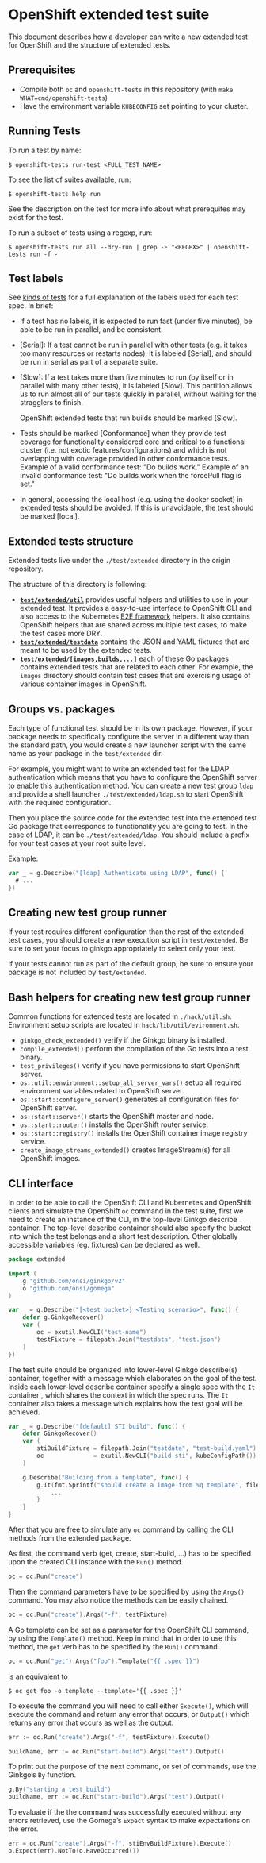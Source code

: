 # OpenShift extended test suite

This document describes how a developer can write a new extended test for
OpenShift and the structure of extended tests.


Prerequisites
-------------

* Compile both `oc` and `openshift-tests` in this repository (with `make WHAT=cmd/openshift-tests`)
* Have the environment variable `KUBECONFIG` set pointing to your cluster.


Running Tests
-------------

To run a test by name:

```console
$ openshift-tests run-test <FULL_TEST_NAME>
```

To see the list of suites available, run:

```console
$ openshift-tests help run
```

See the description on the test for more info about what prerequites may exist for the test.

To run a subset of tests using a regexp, run:

```console
$ openshift-tests run all --dry-run | grep -E "<REGEX>" | openshift-tests run -f -
```


Test labels
-----------

See [kinds of tests](https://github.com/kubernetes/community/blob/master/contributors/devel/sig-testing/e2e-tests.md#kinds-of-tests)
for a full explanation of the labels used for each test spec.  In brief:

- If a test has no labels, it is expected to run fast (under five minutes), be
  able to be run in parallel, and be consistent.

- \[Serial\]: If a test cannot be run in parallel with other tests (e.g. it
  takes too many resources or restarts nodes), it is labeled \[Serial\], and
  should be run in serial as part of a separate suite.

- \[Slow\]: If a test takes more than five minutes to run (by itself or in
  parallel with many other tests), it is labeled \[Slow\]. This partition allows
  us to run almost all of our tests quickly in parallel, without waiting for the
  stragglers to finish.

  OpenShift extended tests that run builds should be marked \[Slow\].

- Tests should be marked \[Conformance\] when they provide test coverage for
  functionality considered core and critical to a functional cluster (i.e. not
  exotic features/configurations) and which is not overlapping with coverage
  provided in other conformance tests.  Example of a valid conformance test: "Do
  builds work." Example of an invalid conformance test: "Do builds work when the
  forcePull flag is set."

- In general, accessing the local host (e.g. using the docker socket) in
  extended tests should be avoided.  If this is unavoidable, the test should be
  marked \[local\].

Extended tests structure
------------------------

Extended tests live under the `./test/extended` directory in the origin repository.

The structure of this directory is following:

* [**`test/extended/util`**](util) provides useful helpers and utilities to use in your extended test. It provides a easy-to-use interface to OpenShift CLI and also
access to the Kubernetes [E2E framework](https://github.com/openshift/origin/tree/main/vendor/k8s.io/kubernetes/test/e2e) helpers. It also contains OpenShift helpers that are shared across multiple test cases, to make the test cases more DRY.
* [**`test/extended/testdata`**](testdata) contains the JSON and YAML fixtures that are meant to be used by the extended tests.
* [**`test/extended/[images,builds,...]`**](builds) each of these Go packages contains extended tests that are related to each other. For example, the `images` directory should contain test cases that are exercising usage of various container images in OpenShift.

Groups vs. packages
-------------------

Each type of functional test should be in its own package. However, if your
package needs to specifically configure the server in a different way than
the standard path, you would create a new launcher script with the same name
as your package in the `test/extended` dir.

For example, you might want to write an extended test for the LDAP
authentication which means that you have to configure the OpenShift server to
enable this authentication method. You can create a new test group `ldap` and
provide a shell launcher `./test/extended/ldap.sh` to start OpenShift with the
required configuration.

Then you place the source code for the extended test into the extended test Go
package that corresponds to functionality you are going to test. In the case of
LDAP, it can be `./test/extended/ldap`. You should include a prefix for your
test cases at your root suite level.

Example:
```go
var _ = g.Describe("[ldap] Authenticate using LDAP", func() {
  # ...
})
```

Creating new test group runner
------------------------------

If your test requires different configuration than the rest of the extended
test cases, you should create a new execution script in `test/extended`. Be
sure to set your focus to ginkgo appropriately to select only your test.

If your tests cannot run as part of the default group, be sure to ensure your
package is not included by `test/extended`.

Bash helpers for creating new test group runner
-----------------------------------------------

Common functions for extended tests are located in `./hack/util.sh`. Environment setup scripts are located in `hack/lib/util/evironment.sh`.

* `ginkgo_check_extended()` verify if the Ginkgo binary is installed.
* `compile_extended()` perform the compilation of the Go tests into a test binary.
* `test_privileges()` verify if you have permissions to start OpenShift server.
* `os::util::environment::setup_all_server_vars()` setup all required environment variables related to OpenShift server.
* `os::start::configure_server()` generates all configuration files for OpenShift server.
* `os::start::server()` starts the OpenShift master and node.
* `os::start::router()` installs the OpenShift router service.
* `os::start::registry()` installs the OpenShift container image registry service.
* `create_image_streams_extended()` creates ImageStream(s) for all OpenShift images.

CLI interface
-------------

In order to be able to call the OpenShift CLI and Kubernetes and OpenShift clients and simulate the OpenShift `oc` command in the test suite, first we need to create an instance of the CLI, in the top-level Ginkgo describe container.
The top-level describe container should also specify the bucket into which the test belongs and a short test description. Other globally accessible variables (eg. fixtures) can be declared as well.

```go
package extended

import (
    g "github.com/onsi/ginkgo/v2"
    o "github.com/onsi/gomega"
)

var _ = g.Describe("[<test bucket>] <Testing scenario>", func() {
	defer g.GinkgoRecover()
	var (
		oc = exutil.NewCLI("test-name")
		testFixture = filepath.Join("testdata", "test.json")
	)
})
```

The test suite should be organized into lower-level Ginkgo describe(s) container, together with a message which elaborates on the goal of the test. Inside each lower-level describe container specify a single spec with the `It` container , which shares the context in which the spec runs. The `It` container also takes a message which explains how the test goal will be achieved.

```go
var _ = g.Describe("[default] STI build", func() {
	defer GinkgoRecover()
	var (
		stiBuildFixture = filepath.Join("testdata", "test-build.yaml")
		oc              = exutil.NewCLI("build-sti", kubeConfigPath())
	)

	g.Describe("Building from a template", func() {
		g.It(fmt.Sprintf("should create a image from %q template", filepath.Base(stiBuildFixture)), func() {
			...
		}
	}
}
```

After that you are free to simulate any `oc` command by calling the CLI methods from the extended package.

As first, the command verb (get, create, start-build, ...) has to be specified upon the created CLI instance with the `Run()` method.
```go
oc = oc.Run("create")
```

Then the command parameters have to be specified by using the `Args()` command. You may also notice the methods can be easily chained.
```go
oc = oc.Run("create").Args("-f", testFixture)
```

A Go template can be set as a parameter for the OpenShift CLI command, by using the `Template()` method. Keep in mind that in order to use this method, the `get` verb has to be specified by the `Run()` command.
```go
oc = oc.Run("get").Args("foo").Template("{{ .spec }}")
```
is an equivalent to
```console
$ oc get foo -o template --template='{{ .spec }}'
```

To execute the command you will need to call either `Execute()`, which will execute the command and return any error that occurs, or `Output()`  which returns any error that occurs as well as the output.

```go
err := oc.Run("create").Args("-f", testFixture).Execute()
```
```go
buildName, err := oc.Run("start-build").Args("test").Output()
```

To print out the purpose of the next command, or set of commands, use the Ginkgo’s `By` function.
```go
g.By("starting a test build")
buildName, err := oc.Run("start-build").Args("test").Output()
```

To evaluate if the the command was successfully executed without any errors retrieved, use the Gomega’s `Expect` syntax to make expectations on the error.
```go
err = oc.Run("create").Args("-f", stiEnvBuildFixture).Execute()
o.Expect(err).NotTo(o.HaveOccurred())
```
